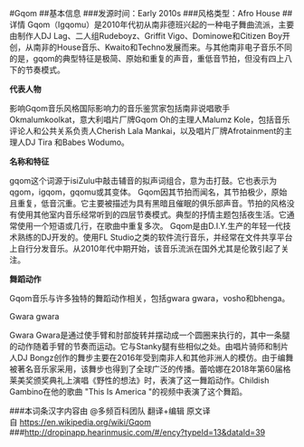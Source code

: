 #Gqom
##基本信息
###发源时间：Early 2010s
###风格类型：Afro House
##详情
Gqom（Igqomu）是2010年代初从南非德班兴起的一种电子舞曲流派，主要由制作人DJ Lag、二人组Rudeboyz、Griffit
Vigo、Dominowe和Citizen
Boy开创，从南非的House音乐、Kwaito和Techno发展而来。与其他南非电子音乐不同的是，gqom的典型特征是极简、原始和重复的声音，重低音节拍，但没有四上八下的节奏模式。



**代表人物**

影响Gqom音乐风格国际影响力的音乐鉴赏家包括南非说唱歌手Okmalumkoolkat，意大利唱片厂牌Gqom Oh的主理人Malumz
Kole，包括音乐评论人和公共关系负责人Cherish Lala Mankai，以及唱片厂牌Afrotainment的主理人DJ Tira 和Babes
Wodumo。



**名称和特征**

gqom这个词源于isiZulu中敲击辅音的拟声词组合，意为击打鼓。它也表示为qgom，igqom，gqomu或其变体。
Gqom因其节拍而闻名，其节拍极少，原始且重复，低音沉重。它主要被描述为具有黑暗且催眠的俱乐部声音。节拍的风格没有使用其他室内音乐经常听到的四层节奏模式。典型的抒情主题包括夜生活。它通常使用一个短语或几行，在歌曲中重复多次。
Gqom是由D.I.Y.生产的年轻一代技术熟练的DJ开发的。使用FL
Studio之类的软件流行音乐，并经常在文件共享平台上自行分发音乐。从2010年代中期开始，该音乐流派在国外尤其是伦敦引起了关注。



**舞蹈动作**

Gqom音乐与许多独特的舞蹈动作相关，包括gwara gwara，vosho和bhenga。



Gwara gwara

Gwara
Gwara是通过使手臂和肘部旋转并摆动成一个圆圈来执行的，其中一条腿的动作随着手臂的节奏而运动。它与Stanky腿有些相似之处。由唱片骑师和制片人DJ
Bongz创作的舞步主要在2016年受到南非人和其他非洲人的模仿。由于编舞被著名音乐家采用，该舞步也得到了全球广泛的传播。蕾哈娜在2018年第60届格莱美奖颁奖典礼上演唱《野性的想法》时，表演了这一舞蹈动作。Childish
Gambino在他的歌曲 "This Is America "的视频中表演了这个舞蹈。

###本词条汉字内容由 @多频百科团队 翻译+编辑
原文译自 https://en.wikipedia.org/wiki/Gqom
###http://dropinapp.hearinmusic.com/#/ency?typeId=13&dataId=39
